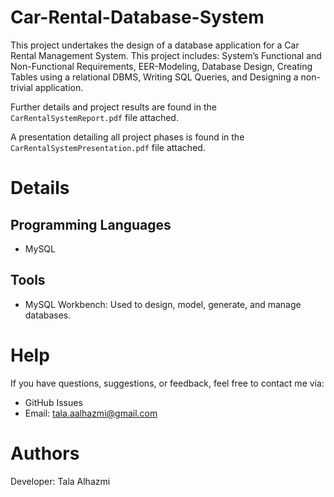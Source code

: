# Car-Rental-Database-System
This project undertakes the design of a database application for a Car Rental Management System. This project includes: System’s Functional and Non-Functional Requirements, EER-Modeling, Database Design, Creating Tables using a relational DBMS, Writing SQL Queries, and Designing a non-trivial application.

Further details and project results are found in the `CarRentalSystemReport.pdf` file attached.

A presentation detailing all project phases is found in the `CarRentalSystemPresentation.pdf` file attached.

# Details
Programming Languages
-----
- MySQL

Tools
-----
- MySQL Workbench: Used to design, model, generate, and manage databases.

# Help
If you have questions, suggestions, or feedback, feel free to contact me via:

- GitHub Issues
- Email: tala.aalhazmi@gmail.com
  
# Authors
Developer: Tala Alhazmi
